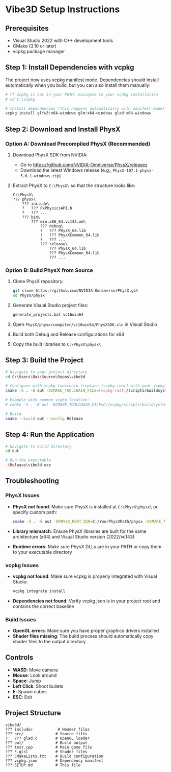 # Vibe3D Setup Instructions

## Prerequisites

- Visual Studio 2022 with C++ development tools
- CMake (3.10 or later)
- vcpkg package manager

## Step 1: Install Dependencies with vcpkg

The project now uses vcpkg manifest mode. Dependencies should install automatically when you build, but you can also install them manually:

```bash
# If vcpkg is not in your PATH, navigate to your vcpkg installation
# cd C:\vcpkg

# Install dependencies (this happens automatically with manifest mode)
vcpkg install glfw3:x64-windows glm:x64-windows glad:x64-windows
```

## Step 2: Download and Install PhysX

### Option A: Download Precompiled PhysX (Recommended)

1. Download PhysX SDK from NVIDIA:
   - Go to https://github.com/NVIDIA-Omniverse/PhysX/releases
   - Download the latest Windows release (e.g., `PhysX-107.1-physx-5.6.1-windows.zip`)

2. Extract PhysX to `C:\PhysX\` so that the structure looks like:
   ```
   C:\PhysX\
   ??? physx\
       ??? include\
       ?   ??? PxPhysicsAPI.h
       ?   ??? ...
       ??? bin\
           ??? win.x86_64.vc143.md\
               ??? debug\
               ?   ??? PhysX_64.lib
               ?   ??? PhysXCommon_64.lib
               ?   ??? ...
               ??? release\
                   ??? PhysX_64.lib
                   ??? PhysXCommon_64.lib
                   ??? ...
   ```

### Option B: Build PhysX from Source

1. Clone PhysX repository:
   ```bash
   git clone https://github.com/NVIDIA-Omniverse/PhysX.git
   cd PhysX/physx
   ```

2. Generate Visual Studio project files:
   ```bash
   generate_projects.bat vc16win64
   ```

3. Open `PhysX/physx/compiler/vc16win64/PhysXSDK.sln` in Visual Studio

4. Build both Debug and Release configurations for x64

5. Copy the built libraries to `C:\PhysX\physx\`

## Step 3: Build the Project

```bash
# Navigate to your project directory
cd C:\Users\Bas\Source\Repos\vibe3d

# Configure with vcpkg toolchain (replace [vcpkg-root] with your vcpkg path)
cmake -S . -B out -DCMAKE_TOOLCHAIN_FILE=[vcpkg-root]/scripts/buildsystems/vcpkg.cmake

# Example with common vcpkg location:
# cmake -S . -B out -DCMAKE_TOOLCHAIN_FILE=C:/vcpkg/scripts/buildsystems/vcpkg.cmake

# Build
cmake --build out --config Release
```

## Step 4: Run the Application

```bash
# Navigate to build directory
cd out

# Run the executable
.\Release\vibe3d.exe
```

## Troubleshooting

### PhysX Issues

- **PhysX not found**: Make sure PhysX is installed at `C:\PhysX\physx\` or specify custom path:
  ```bash
  cmake -S . -B out -DPHYSX_ROOT_DIR=C:/YourPhysXPath/physx -DCMAKE_TOOLCHAIN_FILE=[vcpkg-root]/scripts/buildsystems/vcpkg.cmake
  ```

- **Library mismatch**: Ensure PhysX libraries are built for the same architecture (x64) and Visual Studio version (2022/vc143)

- **Runtime errors**: Make sure PhysX DLLs are in your PATH or copy them to your executable directory

### vcpkg Issues

- **vcpkg not found**: Make sure vcpkg is properly integrated with Visual Studio:
  ```bash
  vcpkg integrate install
  ```

- **Dependencies not found**: Verify vcpkg.json is in your project root and contains the correct baseline

### Build Issues

- **OpenGL errors**: Make sure you have proper graphics drivers installed
- **Shader files missing**: The build process should automatically copy shader files to the output directory

## Controls

- **WASD**: Move camera
- **Mouse**: Look around
- **Space**: Jump
- **Left Click**: Shoot bullets
- **E**: Spawn cubes
- **ESC**: Exit

## Project Structure

```
vibe3d/
??? include/           # Header files
??? src/              # Source files
?   ??? glad.c        # OpenGL loader
??? out/              # Build output
??? test.cpp          # Main game file
??? *.glsl            # Shader files
??? CMakeLists.txt    # Build configuration
??? vcpkg.json        # Dependency manifest
??? SETUP.md          # This file
